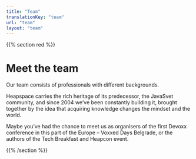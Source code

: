 ```yaml
---
title: "Team"
translationKey: "team"
url: "team"
layout: "team"
---
```


{{% section red %}}
# Meet the team

Our team consists of professionals with different backgrounds.

Heapspace carries the rich heritage of its predecessor, the JavaSvet community, and since 2004 we’ve been constantly building it, brought together by the idea that acquiring knowledge changes the mindset and the world.

Maybe you’ve had the chance to meet us as organisers of the first Devoxx conference in this part of the Europe – Voxxed Days Belgrade, or the authors of the Tech Breakfast and Heapcon event.

{{% /section %}}
